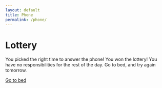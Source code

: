 ```yaml
---
layout: default
title: Phone
permalink: /phone/
---
```


# Lottery
You picked the right time to answer the phone!  You won the lottery!  You have no responsibilities for the rest of the day.  Go to bed, and try again tomorrow.

[Go to bed](../alarm.md)